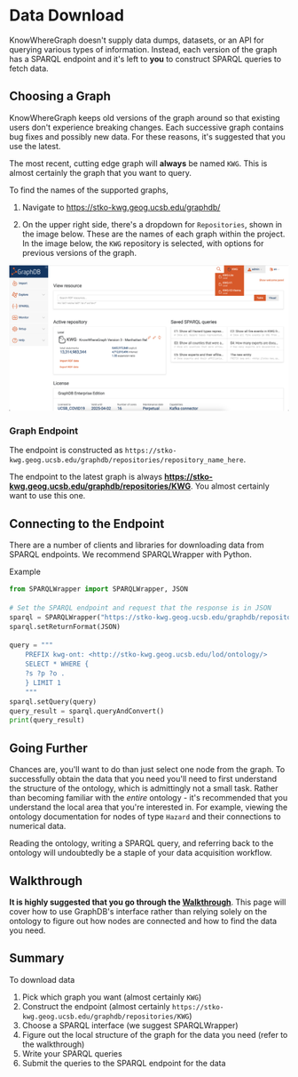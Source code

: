 # Data Download

KnowWhereGraph doesn't supply data dumps, datasets, or an API for querying various types of information. Instead, each version of the graph has a SPARQL endpoint and it's left to **you** to construct SPARQL queries to fetch data.

## Choosing a Graph

KnowWhereGraph keeps old versions of the graph around so that existing users don't experience breaking changes. Each successive graph contains bug fixes and possibly new data. For these reasons, it's suggested that you use the latest.

The most recent, cutting edge graph will **always** be named `KWG`. This is almost certainly the graph that you want to query.

To find the names of the supported graphs,

1. Navigate to https://stko-kwg.geog.ucsb.edu/graphdb/

2. On the upper right side, there's a dropdown for `Repositories`, shown in the image below. These are the names of each graph within the project. In the image below, the `KWG` repository is selected, with options for previous versions of the graph.

<img src="./images/repositories.png" alt="drawing" width="900"/>

### Graph Endpoint

The endpoint is constructed as `https://stko-kwg.geog.ucsb.edu/graphdb/repositories/repository_name_here`.  

The endpoint to the latest graph is always **https://stko-kwg.geog.ucsb.edu/graphdb/repositories/KWG**. You almost certainly want to use this one.

## Connecting to the Endpoint

There are a number of clients and libraries for downloading data from SPARQL endpoints. We recommend SPARQLWrapper with Python.

Example

```python
from SPARQLWrapper import SPARQLWrapper, JSON

# Set the SPARQL endpoint and request that the response is in JSON
sparql = SPARQLWrapper("https://stko-kwg.geog.ucsb.edu/graphdb/repositories/KWG")
sparql.setReturnFormat(JSON)

query = """
    PREFIX kwg-ont: <http://stko-kwg.geog.ucsb.edu/lod/ontology/>
    SELECT * WHERE { 
    ?s ?p ?o .
    } LIMIT 1
    """
sparql.setQuery(query)
query_result = sparql.queryAndConvert()
print(query_result)
```

## Going Further

Chances are, you'll want to do than just select one node from the graph. To successfully obtain the data that you need you'll need to first understand the structure of the ontology, which is admittingly not a small task. Rather than becoming familiar with the *entire* ontology - it's recommended that you understand the local area that you're interested in. For example, viewing the ontology documentation for nodes of type `Hazard` and their connections to numerical data.

Reading the ontology, writing a SPARQL query, and referring back to the ontology will undoubtedly be a staple of your data acquisition workflow.

## Walkthrough

**It is highly suggested that you go through the [Walkthrough](/./data-download-walkthrough.md)**. This page will cover how to use GraphDB's interface rather than relying solely on the ontology to figure out how nodes are connected and how to find the data you need.

## Summary

To download data

1. Pick which graph you want (almost certainly `KWG`)
2. Construct the endpoint (almost certainly `https://stko-kwg.geog.ucsb.edu/graphdb/repositories/KWG`)
3. Choose a SPARQL interface (we suggest SPARQLWrapper)
4. Figure out the local structure of the graph for the data you need (refer to the walkthrough)
5. Write your SPARQL queries
6. Submit the queries to the SPARQL endpoint for the data
